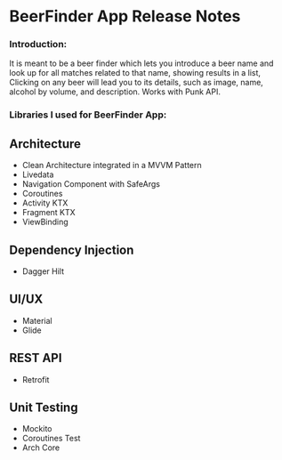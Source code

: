 # BeerFinder App Release Notes

### Introduction:
It is meant to be a beer finder which lets you introduce a beer name and look up for all matches related to that name, showing results in a list, Clicking on any beer will
lead you to its details, such as image, name, alcohol by volume, and description. Works with Punk API.

### Libraries I used for BeerFinder App:

  ## Architecture
  * Clean Architecture integrated in a MVVM Pattern
  * Livedata
  * Navigation Component with SafeArgs
  * Coroutines
  * Activity KTX
  * Fragment KTX
  * ViewBinding
  
  ## Dependency Injection
  * Dagger Hilt
  
  ## UI/UX
  * Material
  * Glide
  
  ## REST API
  * Retrofit

  ## Unit Testing
  * Mockito
  * Coroutines Test
  * Arch Core
  
